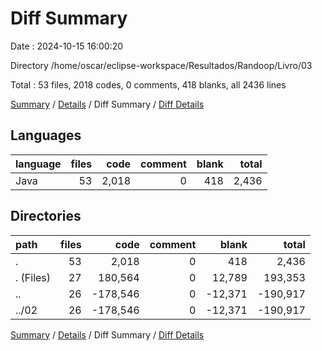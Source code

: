 # Diff Summary

Date : 2024-10-15 16:00:20

Directory /home/oscar/eclipse-workspace/Resultados/Randoop/Livro/03

Total : 53 files,  2018 codes, 0 comments, 418 blanks, all 2436 lines

[Summary](results.md) / [Details](details.md) / Diff Summary / [Diff Details](diff-details.md)

## Languages
| language | files | code | comment | blank | total |
| :--- | ---: | ---: | ---: | ---: | ---: |
| Java | 53 | 2,018 | 0 | 418 | 2,436 |

## Directories
| path | files | code | comment | blank | total |
| :--- | ---: | ---: | ---: | ---: | ---: |
| . | 53 | 2,018 | 0 | 418 | 2,436 |
| . (Files) | 27 | 180,564 | 0 | 12,789 | 193,353 |
| .. | 26 | -178,546 | 0 | -12,371 | -190,917 |
| ../02 | 26 | -178,546 | 0 | -12,371 | -190,917 |

[Summary](results.md) / [Details](details.md) / Diff Summary / [Diff Details](diff-details.md)